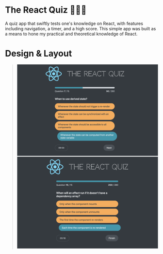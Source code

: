 # The React Quiz 🧑🏼‍💻
A quiz app that swiftly tests one's knowledge on React, with features including navigation, a timer, and a high score. This simple app was built as a means to hone my practical and theoretical knowledge of React. 

# Design & Layout 
> ![Screenshot](./public/reactquiz1.png)
> ![Screenshot](./public/reactquiz2.png)
